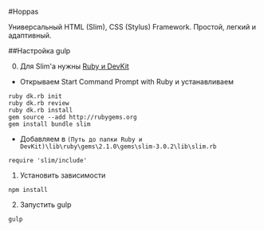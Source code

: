 #Hoppas

Универсальный HTML (Slim), CSS (Stylus) Framework. Простой, легкий и адаптивный.


##Настройка gulp

0) Для Slim'a нужны [Ruby и DevKit](http://rubyinstaller.org/downloads/)
 * Открываем Start Command Prompt with Ruby и устанавливаем

 ```
ruby dk.rb init
ruby dk.rb review
ruby dk.rb install
gem source --add http://rubygems.org
gem install bundle slim
 ```
 * Добавляем в ```(Путь до папки Ruby и DevKit)\lib\ruby\gems\2.1.0\gems\slim-3.0.2\lib\slim.rb```

 ```
 require 'slim/include'
 ```

1) Установить зависимости
 ```
npm install
 ```

2) Запустить gulp
 ```
gulp
 ```
